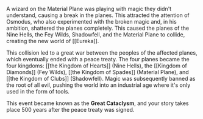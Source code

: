 A wizard on the Material Plane was playing with magic they didn't understand, causing a break in the planes. This attracted the attention of Osmodus, who also experimented with the broken magic and, in his ambition, shattered the planes completely. This caused the planes of the Nine Hells, the Fey Wilds, Shadowfell, and the Material Plane to collide, creating the new world of [[Eureka]].

This collision led to a great war between the peoples of the affected planes, which eventually ended with a peace treaty. The four planes became the four kingdoms: [[the Kingdom of Hearts]] (Nine Hells), the [[Kingdom of Diamonds]] (Fey Wilds), [[the Kingdom of Spades]] (Material Plane), and [[the Kingdom of Clubs]] (Shadowfell). Magic was subsequently banned as the root of all evil, pushing the world into an industrial age where it's only used in the form of tools.

This event became known as the **Great Cataclysm**, and your story takes place 500 years after the peace treaty was signed.